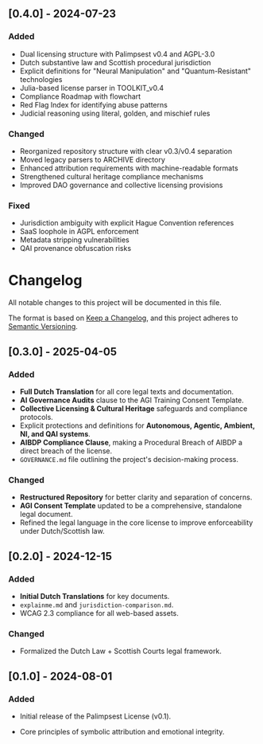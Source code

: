 ## [0.4.0] - 2024-07-23

### Added
- Dual licensing structure with Palimpsest v0.4 and AGPL-3.0
- Dutch substantive law and Scottish procedural jurisdiction
- Explicit definitions for "Neural Manipulation" and "Quantum-Resistant" technologies
- Julia-based license parser in TOOLKIT_v0.4
- Compliance Roadmap with flowchart
- Red Flag Index for identifying abuse patterns
- Judicial reasoning using literal, golden, and mischief rules

### Changed
- Reorganized repository structure with clear v0.3/v0.4 separation
- Moved legacy parsers to ARCHIVE directory
- Enhanced attribution requirements with machine-readable formats
- Strengthened cultural heritage compliance mechanisms
- Improved DAO governance and collective licensing provisions

### Fixed
- Jurisdiction ambiguity with explicit Hague Convention references
- SaaS loophole in AGPL enforcement
- Metadata stripping vulnerabilities
- QAI provenance obfuscation risks

# Changelog

All notable changes to this project will be documented in this file.

The format is based on [Keep a Changelog](https://keepachangelog.com/en/1.0.0/),
and this project adheres to [Semantic Versioning](https://semver.org/spec/v2.0.0.html).

## [0.3.0] - 2025-04-05

### Added
- **Full Dutch Translation** for all core legal texts and documentation.
- **AI Governance Audits** clause to the AGI Training Consent Template.
- **Collective Licensing & Cultural Heritage** safeguards and compliance protocols.
- Explicit protections and definitions for **Autonomous, Agentic, Ambient, NI, and QAI systems**.
- **AIBDP Compliance Clause**, making a Procedural Breach of AIBDP a direct breach of the license.
- `GOVERNANCE.md` file outlining the project's decision-making process.

### Changed
- **Restructured Repository** for better clarity and separation of concerns.
- **AGI Consent Template** updated to be a comprehensive, standalone legal document.
- Refined the legal language in the core license to improve enforceability under Dutch/Scottish law.

## [0.2.0] - 2024-12-15

### Added
- **Initial Dutch Translations** for key documents.
- `explainme.md` and `jurisdiction-comparison.md`.
- WCAG 2.3 compliance for all web-based assets.

### Changed
- Formalized the Dutch Law + Scottish Courts legal framework.

## [0.1.0] - 2024-08-01

### Added
- Initial release of the Palimpsest License (v0.1).

- Core principles of symbolic attribution and emotional integrity.
